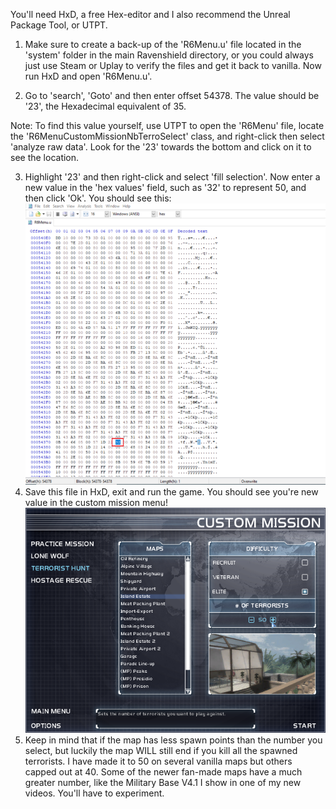 You'll need HxD, a free Hex-editor and I also recommend the Unreal Package Tool, or UTPT.

1. Make sure to create a back-up of the 'R6Menu.u' file located in the 'system' folder in the main Ravenshield directory, or you could always just use Steam or Uplay to verify the files and get it back to vanilla. Now run HxD and open 'R6Menu.u'.

2. Go to 'search', 'Goto' and then enter offset 54378. The value should be '23', the Hexadecimal equivalent of 35.

Note: To find this value yourself, use UTPT to open the 'R6Menu' file, locate the 'R6MenuCustomMissionNbTerroSelect' class, and right-click then select 'analyze raw data'. Look for the '23' towards the bottom and click on it to see the location.

3. Highlight '23' and then right-click and select 'fill selection'. Now enter a new value in the 'hex values' field, such as '32' to represent 50, and then click 'Ok'. You should see this:  
![HxD](HxD01.PNG)  
4. Save this file in HxD, exit and run the game. You should see you're new value in the custom mission menu!  
![Custom Mission Menu](CustomMission50Hack.png)  
5. Keep in mind that if the map has less spawn points than the number you select, but luckily the map WILL still end if you kill all the spawned terrorists. I have made it to 50 on several vanilla maps but others capped out at 40. Some of the newer fan-made maps have a much greater number, like the Military Base V4.1 I show in one of my new videos. You'll have to experiment.  





